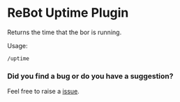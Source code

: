 # ReBot Uptime Plugin

Returns the time that the bor is running.

Usage: 

```
/uptime
```

### Did you find a bug or do you have a suggestion?
Feel free to raise a [issue](https://github.com/rebasing-xyz/rebot/issues/new).